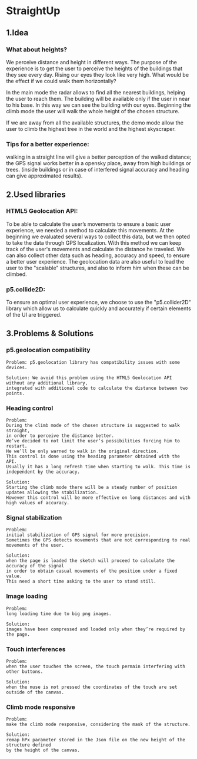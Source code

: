 # StraightUp

## 1.Idea

### What about heights?
We perceive distance and height in different ways.
The purpose of the experience is to get the user to perceive the heights of the buildings that they see every day. Rising our eyes they look like very high. What would be the effect if we could walk them horizontally?

In the main mode the radar allows to find all the nearest buildings, helping the user to reach them. The building will be available only if the user in near to his base. In this way we can see the building with our eyes. Beginning the climb mode the user will walk the whole height of the chosen structure.

If we are away from all the available structures, the demo mode allow the user to climb the highest tree in the world and the highest skyscraper.

### Tips for a better experience:
walking in a straight line will give a better perception of the walked distance;
the GPS signal works better in a opensky place, away from high buildings or trees.
            (inside buildings or in case of interfered signal accuracy and heading can give approximated results).

## 2.Used libraries

### HTML5 Geolocation API:

To be able to calculate the user’s movements to ensure a basic user experience, we needed a method to calculate this movements.
At the beginning we evaluated several ways to collect this data, but we then opted to take the data through GPS localization. With this method we can keep track of the user's movements and calculate the distance he traveled. We can also collect other data such as heading, accuracy and speed, to ensure a better user experience. The geolocation data are also useful to lead the user to the "scalable" structures, and also to inform him when these can be climbed.

### p5.collide2D:

To ensure an optimal user experience, we choose to use the "p5.collider2D" library which allow us to calculate quickly and accurately if certain elements of the UI are triggered.

## 3.Problems & Solutions

### p5.geolocation compatibility
```
Problem: p5.geolocation library has compatibility issues with some devices.
```
```
Solution: We avoid this problem using the HTML5 Geolocation API without any additional library, 
integrated with additional code to calculate the distance between two points.
```
### Heading control
```
Problem: 
During the climb mode of the chosen structure is suggested to walk straight, 
in order to perceive the distance better.
We’ve decided to not limit the user’s possibilities forcing him to restart. 
He we’ll be only warned to walk in the original direction. 
This control is done using the heading parameter obtained with the API. 
Usually it has a long refresh time when starting to walk. This time is independent by the accuracy. 
```
```
Solution: 
Starting the climb mode there will be a steady number of position updates allowing the stabilization. 
However this control will be more effective on long distances and with high values of accuracy. 
```
### Signal stabilization
```
Problem: 
initial stabilization of GPS signal for more precision. 
Sometimes the GPS detects movements that are not corresponding to real movements of the user.
```
```
Solution:
when the page is loaded the sketch will proceed to calculate the accuracy of the signal 
in order to obtain casual movements of the position under a fixed value. 
This need a short time asking to the user to stand still.
```
### Image loading
```
Problem: 
long loading time due to big png images.
```
```
Solution: 
images have been compressed and loaded only when they’re required by the page.
```
### Touch interferences
```
Problem: 
when the user touches the screen, the touch permain interfering with other buttons.
```
```
Solution: 
when the muse is not pressed the coordinates of the touch are set outside of the canvas.
```
### Climb mode responsive
```
Problem: 
make the climb mode responsive, considering the mask of the structure.
```
```
Solution: 
remap hPx parameter stored in the Json file on the new height of the structure defined 
by the height of the canvas.



